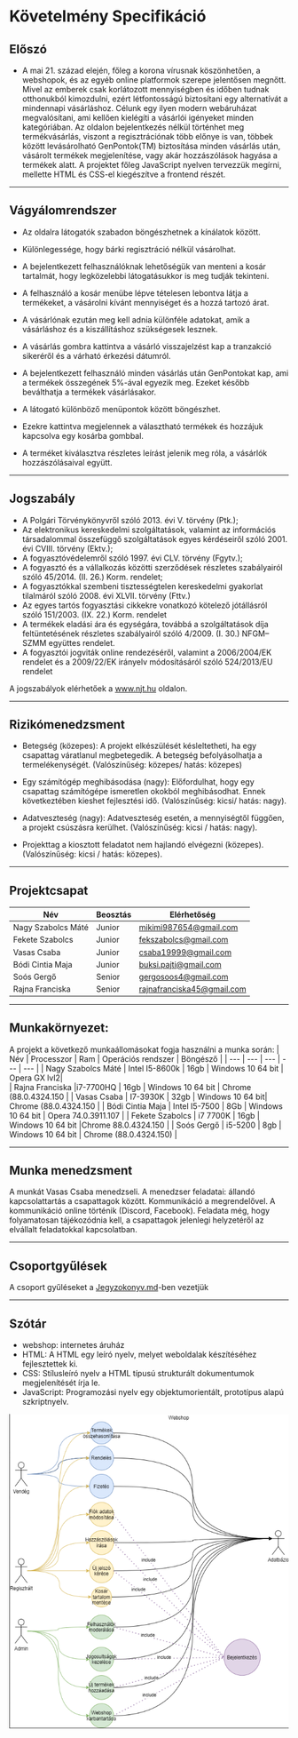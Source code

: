 # Követelmény Specifikáció

## Előszó

- A mai 21. század elején, főleg a korona vírusnak köszönhetően, a webshopok, és az egyéb online platformok szerepe jelentősen megnőtt. Mivel az emberek csak korlátozott mennyiségben és időben tudnak otthonukból kimozdulni, ezért létfontosságú biztosítani egy alternatívát a mindennapi vásárláshoz. Célunk egy ilyen modern webáruházat megvalósítani, ami kellően kielégíti a vásárlói igényeket minden kategóriában. Az oldalon bejelentkezés nélkül történhet meg termékvásárlás, viszont a regisztrációnak több előnye is van, többek között levásárolható GenPontok(TM) biztosítása minden vásárlás után, vásárolt termékek megjelenítése, vagy akár hozzászólások hagyása a termékek alatt. A projektet főleg JavaScript nyelven tervezzük megírni, mellette HTML és CSS-el kiegészítve a frontend részét.
----------------------------------

## Vágyálomrendszer

- Az oldalra látogatók szabadon böngészhetnek a kínálatok között.
- Különlegessége, hogy bárki regisztráció nélkül vásárolhat.

- A bejelentkezett felhasználóknak lehetőségük van menteni a kosár tartalmát, hogy legközelebbi látogatásukkor is meg tudják tekinteni.

- A felhasználó a kosár menübe lépve tételesen lebontva látja a termékeket, a vásárolni kívánt mennyiséget és a hozzá tartozó árat.
- A vásárlónak ezután meg kell adnia különféle adatokat, amik a vásárláshoz és a kiszállításhoz szükségesek lesznek.
- A vásárlás gombra kattintva a vásárló visszajelzést kap a tranzakció sikeréről és a várható érkezési dátumról.

- A bejelentkezett felhasználó minden vásárlás után GenPontokat kap, ami a termékek összegének 5%-ával egyezik meg. Ezeket később beválthatja a termékek vásárlásakor.

- A látogató különböző menüpontok között böngészhet.
- Ezekre kattintva megjelennek a választható termékek és hozzájuk kapcsolva egy kosárba gombbal.
- A terméket kiválasztva részletes leírást jelenik meg róla, a vásárlók hozzászólásaival együtt.
----------------------------------

## Jogszabály

- A Polgári Törvénykönyvről szóló 2013. évi V. törvény (Ptk.);
- Az elektronikus kereskedelmi szolgáltatások, valamint az információs társadalommal összefüggő szolgáltatások egyes kérdéseiről szóló 2001. évi CVIII. törvény (Ektv.);
- A fogyasztóvédelemről szóló 1997. évi CLV. törvény (Fgytv.);
- A fogyasztó és a vállalkozás közötti szerződések részletes szabályairól szóló 45/2014. (II. 26.) Korm. rendelet;
- A fogyasztókkal szembeni tisztességtelen kereskedelmi gyakorlat tilalmáról szóló 2008. évi XLVII. törvény (Fttv.)
- Az egyes tartós fogyasztási cikkekre vonatkozó kötelező jótállásról szóló 151/2003. (IX. 22.) Korm. rendelet
- A termékek eladási ára és egységára, továbbá a szolgáltatások díja feltüntetésének részletes szabályairól szóló 4/2009. (I. 30.) NFGM–SZMM együttes rendelet.
- A fogyasztói jogviták online rendezéséről, valamint a 2006/2004/EK rendelet és a 2009/22/EK irányelv módosításáról szóló 524/2013/EU rendelet

A jogszabályok elérhetőek a www.njt.hu oldalon.

---------------------------
## Rizikómenedzsment 

- Betegség (közepes): A projekt elkészülését késleltetheti, ha egy csapattag váratlanul megbetegedik.
A betegség befolyásolhatja a termelékenységét. (Valószínűség: közepes/ hatás: közepes)

- Egy számítógép meghibásodása (nagy): Előfordulhat, hogy egy csapattag számítógépe ismeretlen okokból meghibásodhat.
Ennek következtében kieshet fejlesztési idő. (Valószínűség: kicsi/ hatás: nagy).

- Adatveszteség (nagy): Adatveszteség esetén, a mennyiségtől függően, a projekt csúszásra kerülhet. (Valószínűség: kicsi / hatás: nagy).

- Projekttag a kiosztott feladatot nem hajlandó elvégezni (közepes). (Valószínűség: kicsi / hatás: közepes).

---------------------------
## Projektcsapat

| Név | Beosztás | Elérhetőség|
| --- | --- | --- |
| Nagy Szabolcs Máté | Junior | mikimi987654@gmail.com |
| Fekete Szabolcs | Junior | fekszabolcs@gmail.com |
|Vasas Csaba|Junior|csaba19999@gmail.com|
|Bódi Cintia Maja|Junior|buksi.pajti@gmail.com|
|Soós Gergő|Senior|gergosoos4@gmail.com|
|Rajna Franciska|Senior|rajnafranciska45@gmail.com|

---------------------------
## Munkakörnyezet:  
A projekt a következő munkaállomásokat fogja használni a munka során:
| Név | Processzor | Ram | Operációs rendszer | Böngésző |
| --- | --- | --- | --- | --- |
| Nagy Szabolcs Máté | Intel I5-8600k | 16gb | Windows 10 64 bit | Opera GX lvl2|	
| Rajna Franciska |i7-7700HQ  | 16gb | Windows 10 64 bit | Chrome (88.0.4324.150 |
| Vasas Csaba | I7-3930K | 32gb | Windows 10 64 bit| Chrome (88.0.4324.150 |
| Bódi Cintia Maja | Intel I5-7500 | 8Gb | Windows 10 64 bit | Opera 74.0.3911.107 |
| Fekete Szabolcs | i7 7700K | 16gb | Windows 10 64 bit |Chrome 88.0.4324.150 |
| Soós Gergő | i5-5200 | 8gb | Windows 10 64 bit | Chrome (88.0.4324.150) |

---------------------------
## Munka menedzsment
A munkát Vasas Csaba menedzseli. A menedzser feladatai: állandó kapcsolattartás a csapattagok között. Kommunikáció a megrendelővel. A kommunikáció online történik (Discord, Facebook). Feladata még, hogy folyamatosan tájékozódnia kell, a csapattagok jelenlegi helyzetéről az elvállalt feladatokkal kapcsolatban.

---------------------------
## Csoportgyűlések
A csoport gyűléseket a [Jegyzokonyv.md](https://github.com/ShuoTheOne/AFP2_Genshin/blob/main/docs/Jegyzokonyv.md "Jegyzokonyv.md")-ben vezetjük
	
---------------------------
## Szótár
- webshop: internetes áruház
- HTML: A HTML egy leíró nyelv, melyet weboldalak készítéséhez fejlesztettek ki.
- CSS: Stílusleíró nyelv a HTML típusú strukturált dokumentumok megjelenítését írja le.
- JavaScript: Programozási nyelv egy objektumorientált, prototípus alapú szkriptnyelv.

![usecase_dia](https://github.com/ShuoTheOne/AFP2_Genshin/blob/main/docs/imgs/usecase.png)